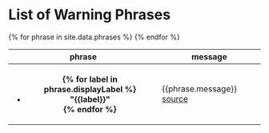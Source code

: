 # List of Warning Phrases

<table>
  <thead>
  <tr>
    <th>phrase</th>
    <th>message</th>
  </tr>
  </thead>
  <tbody>
  {% for phrase in site.data.phrases %}
  <tr>
    <th>
      <ul>
        {% for label in phrase.displayLabel %}
        <li>"{{label}}"</li>
        {% endfor %}
      </ul>
    </th>
    <td>
      {{phrase.message}} <a href="{{phrase.source}}" rel="noopener noreferrer" target="_blank">source</a>
    </td>
  </tr>
  {% endfor %}
  </tbody>
</table>

